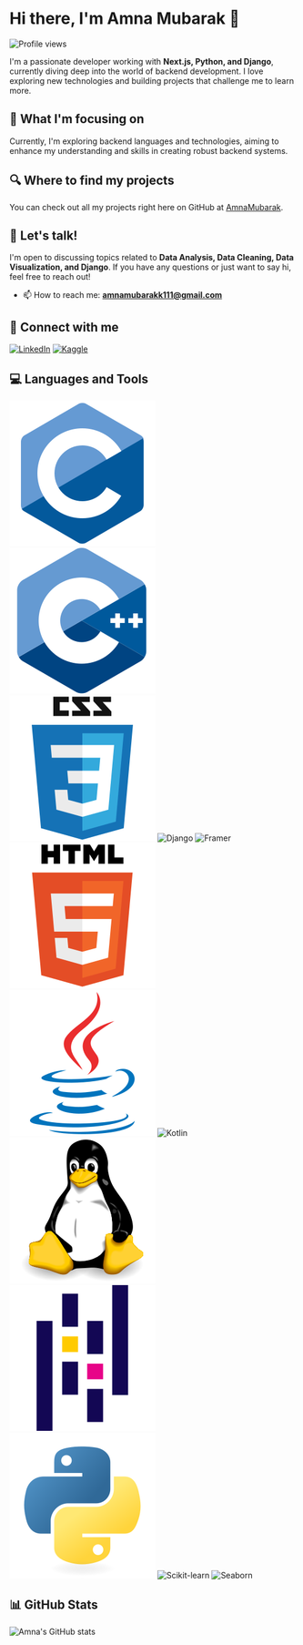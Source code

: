 # Hi there, I'm Amna Mubarak 👋

![Profile views](https://komarev.com/ghpvc/?username=amnamubarak&label=Profile%20views&color=0e75b6&style=flat)

I'm a passionate developer working with **Next.js, Python, and Django**, currently diving deep into the world of backend development. I love exploring new technologies and building projects that challenge me to learn more.

## 🌱 What I'm focusing on

Currently, I'm exploring backend languages and technologies, aiming to enhance my understanding and skills in creating robust backend systems.

## 🔍 Where to find my projects

You can check out all my projects right here on GitHub at [AmnaMubarak](https://github.com/AmnaMubarak).

## 💬 Let's talk!

I'm open to discussing topics related to **Data Analysis, Data Cleaning, Data Visualization, and Django**. If you have any questions or just want to say hi, feel free to reach out!

- 📫 How to reach me: **amnamubarakk111@gmail.com**

## 🤝 Connect with me

[![LinkedIn](https://raw.githubusercontent.com/rahuldkjain/github-profile-readme-generator/master/src/images/icons/Social/linked-in-alt.svg)](https://linkedin.com/in/amna-mubarak-6729b0217/) [![Kaggle](https://raw.githubusercontent.com/rahuldkjain/github-profile-readme-generator/master/src/images/icons/Social/kaggle.svg)](https://kaggle.com/k201695amnamubarak)

## 💻 Languages and Tools

![C](https://raw.githubusercontent.com/devicons/devicon/master/icons/c/c-original.svg) ![C++](https://raw.githubusercontent.com/devicons/devicon/master/icons/cplusplus/cplusplus-original.svg) ![CSS3](https://raw.githubusercontent.com/devicons/devicon/master/icons/css3/css3-original-wordmark.svg) ![Django](https://cdn.worldvectorlogo.com/logos/django.svg) ![Framer](https://www.vectorlogo.zone/logos/framer/framer-icon.svg) ![HTML5](https://raw.githubusercontent.com/devicons/devicon/master/icons/html5/html5-original-wordmark.svg) ![Java](https://raw.githubusercontent.com/devicons/devicon/master/icons/java/java-original.svg) ![Kotlin](https://www.vectorlogo.zone/logos/kotlinlang/kotlinlang-icon.svg) ![Linux](https://raw.githubusercontent.com/devicons/devicon/master/icons/linux/linux-original.svg) ![Pandas](https://raw.githubusercontent.com/devicons/devicon/2ae2a900d2f041da66e950e4d48052658d850630/icons/pandas/pandas-original.svg) ![Python](https://raw.githubusercontent.com/devicons/devicon/master/icons/python/python-original.svg) ![Scikit-learn](https://upload.wikimedia.org/wikipedia/commons/0/05/Scikit_learn_logo_small.svg) ![Seaborn](https://seaborn.pydata.org/_images/logo-mark-lightbg.svg)

## 📊 GitHub Stats

![Amna's GitHub stats](https://github-readme-stats.vercel.app/api?username=amnamubarak&show_icons=true&locale=en)
